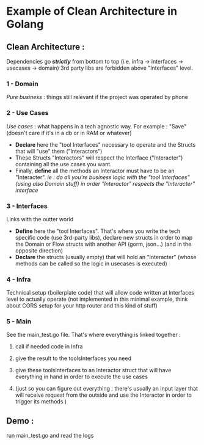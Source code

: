 # Example of Clean Architecture in Golang

## Clean Architecture :
Dependencies go ***strictly*** from bottom to top (i.e. infra -> interfaces -> usecases -> domain)
3rd party libs are forbidden above "Interfaces" level.

### 1 - Domain
*Pure business* : things still relevant if the project was operated by phone

### 2 - Use Cases
*Use cases* : what happens in a tech agnostic way. For example : "Save" (doesn't care if it's in a db or in RAM or whatever)
- **Declare** here the "tool Interfaces" necessary to operate and the Structs that will "use" them ("Interactors")
- These Structs "Interactors" will respect the Interface ("Interacter") containing all the use cases you want.
- Finally, **define** all the methods an Interactor must have to be an "Interacter".
*ie : do all you're business logic with the "tool Interfaces" (using also Domain stuff) in order "Interactor" respects the "Interacter" interface*

### 3 - Interfaces
Links with the outter world
- **Define** here the "tool Interfaces". That's where you write the tech specific code (use 3rd-party libs), declare new structs in order to map the Domain or Flow structs with another API (gorm, json...) (and in the opposite direction)
- **Declare** the structs (usually empty) that will hold an "Interacter" (whose methods can be called so the logic in usecases is executed)

### 4 - Infra
Technical setup (boilerplate code) that will allow code written at Interfaces level to actually operate
(not implemented in this minimal example, think about CORS setup for your http router and this kind of stuff)

### 5 - Main
See the main_test.go file.
That's where everything is linked together :
1. call if needed code in Infra

2. give the result to the toolsInterfaces you need

3. give these toolsInterfaces to an Interactor struct that will have everything in hand in order to execute the use cases

4. (just so you can figure out everything : there's usually an input layer that will receive request from the outside and use the Interactor in order to trigger its methods )



## Demo :
run main_test.go and read the logs
